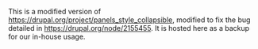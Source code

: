 This is a modified version of https://drupal.org/project/panels_style_collapsible, modified to fix the bug detailed in https://drupal.org/node/2155455.  It is hosted here as a backup for our in-house usage.
